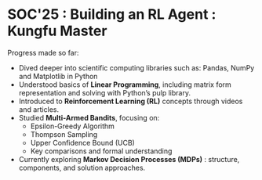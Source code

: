 # SOC'25 : Building an RL Agent : Kungfu Master

Progress made so far:
- Dived deeper into scientific computing libraries such as: Pandas, NumPy and Matplotlib in Python
- Understood basics of **Linear Programming**, including matrix form representation and solving with Python’s pulp library.
- Introduced to **Reinforcement Learning (RL)** concepts through videos and articles.
- Studied **Multi-Armed Bandits**, focusing on:
  - Epsilon-Greedy Algorithm  
  - Thompson Sampling  
  - Upper Confidence Bound (UCB)  
  - Key comparisons and formal understanding 
- Currently exploring **Markov Decision Processes (MDPs)** : structure, components, and solution approaches.
